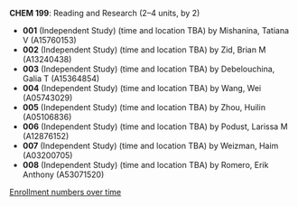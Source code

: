 **CHEM 199**: Reading and Research (2–4 units, by 2)

- **001** (Independent Study) (time and location TBA) by Mishanina, Tatiana V (A15760153)
- **002** (Independent Study) (time and location TBA) by Zid, Brian M (A13240438)
- **003** (Independent Study) (time and location TBA) by Debelouchina, Galia T (A15364854)
- **004** (Independent Study) (time and location TBA) by Wang, Wei (A05743029)
- **005** (Independent Study) (time and location TBA) by Zhou, Huilin (A05106836)
- **006** (Independent Study) (time and location TBA) by Podust, Larissa M (A12876152)
- **007** (Independent Study) (time and location TBA) by Weizman, Haim (A03200705)
- **008** (Independent Study) (time and location TBA) by Romero, Erik Anthony (A53071520)

[Enrollment numbers over time](./CHEM199.tsv)
